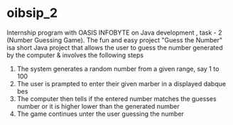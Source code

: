 # oibsip_2
Internship program with OASIS INFOBYTE on Java development , task - 2 (Number Guessing Game). 
The fun and easy project "Guess the Number" isa short Java project that allows the user to guess the number generated by the computer & involves the following steps
1. The system generates a random number from a given range, say 1 to 100
2. The user is prampted to enter their given marber in a displayed dabque bes
3. The computer then tells if the entered number matches the guesses number or it is higher lower than the generated number
4. The game continues unter the user guessing the number
